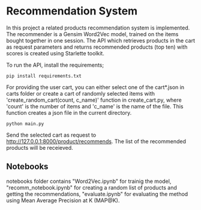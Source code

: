 # Recommendation System

In this project a related products recommendation system is implemented.
The recommender is a Gensim Word2Vec model, trained on the items bought together in one session. 
The API which retrieves products in the cart as request parameters and returns recommended products (top ten) with scores is created using Starlette toolkit.

To run the API, install the requirements;

```
pip install requirements.txt
```
For providing the user cart, you can either select one of the cart*.json in carts folder or create a cart of randomly selected items with 'create_random_cart(count, c_name)' function in create_cart.py, where 'count' is the number of items and 'c_name' is the name of the file. This function creates a json file in the current directory.   

```
python main.py
```

Send the selected cart as request to http://127.0.0.1:8000/product/recommends. The list of the recommended products will be receieved.

  
## Notebooks

notebooks folder contains "Word2Vec.ipynb" for trainig the model, "recomm_notebook.ipynb" for creating a random list of products and getting the recommendations, "evaluate.ipynb" for evaluating the method
using Mean Average Precision at K (MAP@K).
